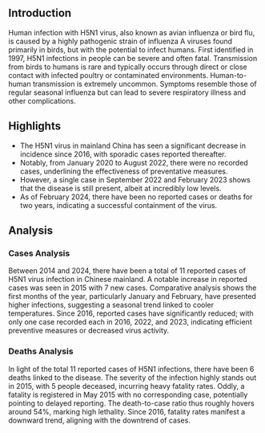 ## Introduction

Human infection with H5N1 virus, also known as avian influenza or bird flu, is caused by a highly pathogenic strain of influenza A viruses found primarily in birds, but with the potential to infect humans. First identified in 1997, H5N1 infections in people can be severe and often fatal. Transmission from birds to humans is rare and typically occurs through direct or close contact with infected poultry or contaminated environments. Human-to-human transmission is extremely uncommon. Symptoms resemble those of regular seasonal influenza but can lead to severe respiratory illness and other complications.

## Highlights

- The H5N1 virus in mainland China has seen a significant decrease in incidence since 2016, with sporadic cases reported thereafter.<br/>
- Notably, from January 2020 to August 2022, there were no recorded cases, underlining the effectiveness of preventative measures.<br/>
- However, a single case in September 2022 and February 2023 shows that the disease is still present, albeit at incredibly low levels.<br/>
- As of February 2024, there have been no reported cases or deaths for two years, indicating a successful containment of the virus.<br/>

## Analysis

### Cases Analysis
Between 2014 and 2024, there have been a total of 11 reported cases of H5N1 virus infection in Chinese mainland. A notable increase in reported cases was seen in 2015 with 7 new cases. Comparative analysis shows the first months of the year, particularly January and February, have presented higher infections, suggesting a seasonal trend linked to cooler temperatures. Since 2016, reported cases have significantly reduced; with only one case recorded each in 2016, 2022, and 2023, indicating efficient preventive measures or decreased virus activity.

### Deaths Analysis
In light of the total 11 reported cases of H5N1 infections, there have been 6 deaths linked to the disease. The severity of the infection highly stands out in 2015, with 5 people deceased, incurring heavy fatality rates. Oddly, a fatality is registered in May 2015 with no corresponding case, potentially pointing to delayed reporting. The death-to-case ratio thus roughly hovers around 54%, marking high lethality. Since 2016, fatality rates manifest a downward trend, aligning with the downtrend of cases.

